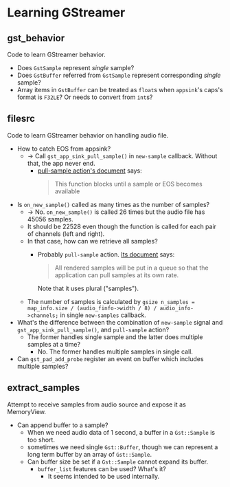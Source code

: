 Learning GStreamer
==================

gst_behavior
------------

Code to learn GStreamer behavior.

* Does `GstSample` represent *single* sample?
* Does `GstBuffer` referred from `GstSample` represent corresponding *single* sample?
* Array items in `GstBuffer` can be treated as `float`s when `appsink`'s caps's format is `F32LE`? Or needs to convert from `int`s?

filesrc
-------

Code to learn GStreamer behavior on handling audio file.

* How to catch EOS from appsink?
  * -> Call `gst_app_sink_pull_sample()` in `new-sample` callback. Without that, the app never end.
    * [pull-sample action's document][pull-sample] says:  
      > This function blocks until a sample or EOS becomes available
* Is `on_new_sample()` called as many times as the number of samples?
  * -> No. `on_new_sample()` is called 26 times but the audio file has 45056 samples.
  * It should be 22528 even though the function is called for each pair of channels (left and right).
  * In that case, how can we retrieve all samples?
    * Probably `pull-sample` action. [Its document][pull-sample] says:  
      > All rendered samples will be put in a queue so that the application can pull samples at its own rate.
      
      Note that it uses plural ("samples").
  * The number of samples is calculated by `gsize n_samples = map_info.size / (audio_finfo->width / 8) / audio_info->channels;` in single `new-samples` callback.
* What's the difference between the combination of `new-sample` signal and `gst_app_sink_pull_sample()`, and `pull-sample` action?
  * The former handles single sample and the latter does multiple samples at a time?
    * No. The former handles multiple samples in single call.
* Can `gst_pad_add_probe` register an event on buffer which includes multiple samples?

[pull-sample]: https://gstreamer.freedesktop.org/documentation/app/appsink.html?gi-language=c#appsink-page

extract_samples
---------------

Attempt to receive samples from audio source and expose it as MemoryView.

* Can append buffer to a sample?
  * When we need audio data of 1 second, a buffer in a `Gst::Sample` is too short.
  * sometimes we need single `Gst::Buffer`, though we can represent a long term buffer by an array of `Gst::Sample`.
  * Can buffer size be set if a `Gst::Sample` cannot expand its buffer.
    * `buffer_list` features can be used? What's it?
      * It seems intended to be used internally.
